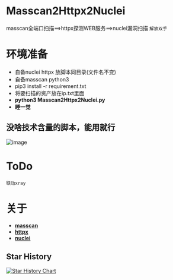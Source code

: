 # Masscan2Httpx2Nuclei
masscan全端口扫描==>httpx探测WEB服务==>nuclei漏洞扫描
`解放双手`
# 环境准备 
- 自备nuclei httpx 放脚本同目录(文件名不变)
- 自备masscan python3
- pip3 install -r requirement.txt
- 将要扫描的资产放在ip.txt里面
- **python3 Masscan2Httpx2Nuclei.py**
- **睡一觉**
## 没啥技术含量的脚本，能用就行
![image](https://user-images.githubusercontent.com/62868358/161377687-391641a0-1270-4ed7-ad5e-d1d8568ce413.png)
# ToDo
`联动xray`
# 关于
* **[masscan](https://github.com/robertdavidgraham/masscan)**
* **[httpx](https://github.com/projectdiscovery/httpx/releases/)**
* **[nuclei](https://github.com/projectdiscovery/nuclei/releases)**

## Star History

[![Star History Chart](https://api.star-history.com/svg?repos=mbskter/Masscan2Httpx2Nuclei&type=Date)](https://star-history.com/#mbskter/Masscan2Httpx2Nuclei&Date)
